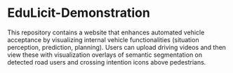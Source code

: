 # EduLicit-Demonstration
This repository contains a website that enhances automated vehicle acceptance by visualizing internal vehicle functionalities (situation perception, prediction, planning). Users can upload driving videos and then view these with visualization overlays of semantic segmentation on detected road users and crossing intention icons above pedestrians. 
